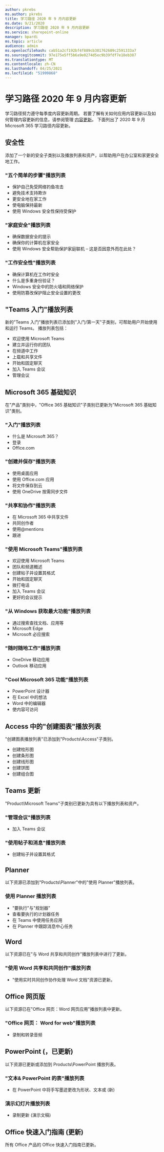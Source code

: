 ```yaml
---
author: pkrebs
ms.author: pkrebs
title: 学习路径 2020 年 9 月内容更新
ms.date: 9/21/2020
description: 学习路径 2020 年 9 月内容更新
ms.service: sharepoint-online
manager: bpardi
ms.topic: article
audience: admin
ms.openlocfilehash: cab51a2cf192bf4f889cb301762609c2591333a7
ms.sourcegitcommit: 97e175e5ff5b6a9e0274d5ec9b39fdf7e18eb387
ms.translationtype: MT
ms.contentlocale: zh-CN
ms.lasthandoff: 04/25/2021
ms.locfileid: "51999868"
---
```

# <a name="learning-pathways-september-2020-content-updates"></a>学习路径 2020 年 9 月内容更新
学习路径努力遵守每季度内容更新周期。 若要了解有关如何应用内容更新以及如何管理内容更新的信息，请参阅管理 [内容更新](custom_contentupdatesmanage.md)。 下面列出了 2020 年 9 月 Microsoft 365 学习路径内容更新。 

## <a name="security"></a>安全性
添加了一个新的安全子类别以及播放列表和资产，以帮助用户在办公室和家更安全地工作。 

### <a name="five-simple-steps-playlist"></a>"五个简单的步骤"播放列表
- 保护自己免受网络钓鱼攻击
- 避免技术支持欺诈
- 更安全地在家工作
- 使电脑保持最新
- 使用 Windows 安全性保持受保护

### <a name="security-at-home-playlist"></a>"家庭安全"播放列表
- 确保数据安全的提示
- 确保你的计算机在家安全
- 使用 Windows 安全帮助保护家庭联机 – 这是否因意外而在此处？

### <a name="security-at-work-playlist"></a>"工作安全性"播放列表
- 确保计算机在工作时安全
- 什么是多重身份验证？
- Windows 安全中的防火墙和网络保护
- 使用防篡改保护阻止安全设置的更改

## <a name="get-started-with-teams-playlist"></a>"Teams 入门"播放列表
新的"Teams 入门"播放列表已添加到"入门/第一天"子类别，可帮助用户开始使用和运行 Teams。 播放列表包括：
- 欢迎使用 Microsoft Teams  
- 建立并运行你的团队
- 在频道中工作  
- 上载和共享文件 
- 开始和固定聊天  
- 加入 Teams 会议 
- 管理会议 
 
## <a name="microsoft-365-basics"></a>Microsoft 365 基础知识
在"产品"类别中，"Office 365 基础知识"子类别已更新为"Microsoft 365 基础知识"类别。 

### <a name="get-started-playlist"></a>"入门"播放列表
- 什么是 Microsoft 365？
- 登录
- Office.com

### <a name="create-and-save-playlist"></a>"创建并保存"播放列表
- 使用桌面应用
- 使用 Office.com 应用
- 将文件保存到云
- 使用 OneDrive 按需同步文件

### <a name="share-and-collaborate-playlist"></a>"共享和协作"播放列表
- 在 Microsoft 365 中共享文件
- 共同创作者
- 使用@mentions
- 跟进

### <a name="work-with-microsoft-teams-playlist"></a>"使用 Microsoft Teams"播放列表
- 欢迎使用 Microsoft Teams
- 团队和频道概述
- 创建帖子并设置其格式
- 开始和固定聊天
- 拨打电话
- 加入 Teams 会议
- 更好的会议提示

### <a name="get-the-most-out-of-windows-playlist"></a>"从 Windows 获取最大功能"播放列表
- 通过搜索查找文档、应用等
- Microsoft Edge
- Microsoft 必应搜索

### <a name="work-from-anywhere-playlist"></a>"随时随地工作"播放列表
- OneDrive 移动应用
- Outlook 移动应用

### <a name="cool-microsoft-365-features-playlist"></a>"Cool Microsoft 365 功能"播放列表
- PowerPoint 设计器
- 在 Excel 中的想法
- Word 中的编辑器
- 使内容可访问

## <a name="create-a-chart-playlist-in-access"></a>Access 中的"创建图表"播放列表
"创建图表播放列表"已添加到"Products\Access"子类别。  
- 创建柱形图
- 创建条形图
- 创建线形图
- 创建饼图
- 创建组合图

## <a name="teams-updates"></a>Teams 更新
"Product\Microsoft Teams"子类别已更新为具有以下播放列表和资产。 

### <a name="manage-meetings-playlist"></a>"管理会议"播放列表
- 加入 Teams 会议
### <a name="work-with-posts-and-messages-playlist"></a>"使用帖子和消息"播放列表
- 创建帖子并设置其格式

## <a name="planner"></a>Planner 
以下资源已添加到"Products\Planner"中的"使用 Planner"播放列表。
### <a name="use-planner-playlist"></a>使用 Planner 播放列表
- "要执行"与"规划器"
- 查看要执行的计划器任务
- 在 Teams 中使用任务应用
- 在 Planner 中跟踪消息中心任务

## <a name="word"></a>Word
以下资源已在"与 Word 共享和共同创作"播放列表中进行了更新。

### <a name="share-and-co-author-with-word-playlist"></a>"使用 Word 共享和共同创作"播放列表
- "使用实时共同创作协作处理 Word 文档"资源已更新。 

## <a name="office-for-the-web"></a>Office 网页版
以下资源已在"Office 网页：Word 网页应用"播放列表中更新。

### <a name="office-for-the-web-word-for-the-web-playlist"></a>"Office 网页： Word for web"播放列表
- 录制和转录音频

## <a name="powerpoint-new-updated"></a>PowerPoint (，已更新) 
以下资源已更新或添加到 Products\PowerPoint 播放列表。 

### <a name="text--tables-with-powerpoint-playlist"></a>"文本& PowerPoint 的表"播放列表
- 在 PowerPoint 中将手写墨迹更改为形状、文本或 (新) 

### <a name="present-slideshows-playlist"></a>演示幻灯片播放列表
- 录制更新 (演示文稿) 

## <a name="office-quick-start-guides-updated"></a>Office 快速入门指南 (更新) 
所有 Office 产品的 Office 快速入门指南已更新。 




